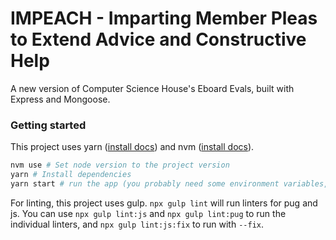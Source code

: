# IMPEACH - Imparting Member Pleas to Extend Advice and Constructive Help

A new version of Computer Science House's Eboard Evals, built with Express and Mongoose.

### Getting started

This project uses yarn ([install docs](https://classic.yarnpkg.com/en/docs/install/#debian-stable)) and nvm ([install docs](https://github.com/nvm-sh/nvm#installing-and-updating)).

```bash
nvm use # Set node version to the project version
yarn # Install dependencies
yarn start # run the app (you probably need some environment variables, which I haven't documented for local dev yet)
```

For linting, this project uses gulp.
`npx gulp lint` will run linters for pug and js.
You can use `npx gulp lint:js` and `npx gulp lint:pug` to run the individual linters, and `npx gulp lint:js:fix` to run with `--fix`.
